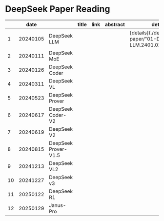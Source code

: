 # DeepSeek Paper Reading

|    | date     |                      | title | link | abstract | details                                                       |
| -- | -------- | -------------------- | ----- | ---- | -------- | ------------------------------------------------------------- |
| 1  | 20240105 | DeepSeek LLM         |       |      |          | [details](./deepseek-paper/"01-DeepSeek LLM.2401.02954v1".md) |
| 2  | 20240111 | DeepSeek MoE         |       |      |          |                                                               |
| 3  | 20240126 | DeepSeek Coder       |       |      |          |                                                               |
| 4  | 20240311 | DeepSeek VL          |       |      |          |                                                               |
| 5  | 20240523 | DeepSeek Prover      |       |      |          |                                                               |
| 6  | 20240617 | DeepSeek Coder-V2    |       |      |          |                                                               |
| 7  | 20240619 | DeepSeek V2          |       |      |          |                                                               |
| 8  | 20240815 | DeepSeek Prover-V1.5 |       |      |          |                                                               |
| 9  | 20241213 | DeepSeek VL2         |       |      |          |                                                               |
| 10 | 20241227 | DeepSeek v3          |       |      |          |                                                               |
| 11 | 20250122 | DeepSeek R1          |       |      |          |                                                               |
| 12 | 20250129 | Janus-Pro            |       |      |          |                                                               |
